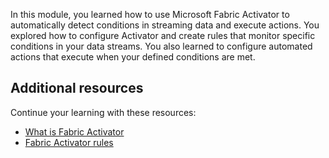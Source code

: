 In this module, you learned how to use Microsoft Fabric Activator to automatically detect conditions in streaming data and execute actions. You explored how to configure Activator and create rules that monitor specific conditions in your data streams. You also learned to configure automated actions that execute when your defined conditions are met.

## Additional resources

Continue your learning with these resources:

- [What is Fabric Activator](/fabric/real-time-intelligence/data-activator/activator-introduction?azure-portal=true)
- [Fabric Activator rules](/fabric/real-time-intelligence/data-activator/activator-rules-overview?azure-portal=true)
